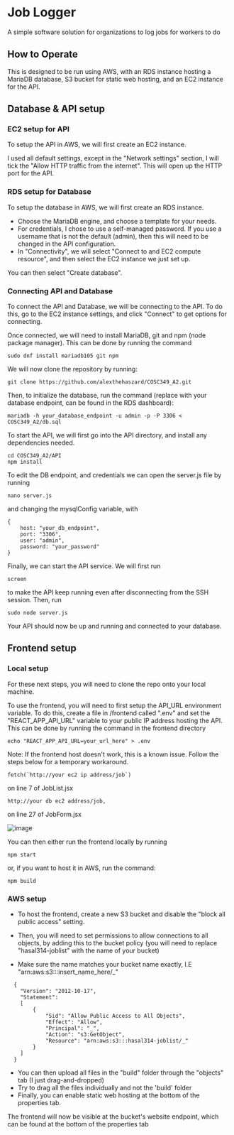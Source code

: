 # Job Logger

A simple software solution for organizations to log jobs for workers to do

## How to Operate

This is designed to be run using AWS, with an RDS instance hosting a MariaDB database, S3 bucket for static web hosting, and an EC2 instance for the API.

## Database & API setup

### EC2 setup for API

To setup the API in AWS, we will first create an EC2 instance.

I used all default settings, except in the "Network settings" section, I will tick the "Allow HTTP traffic from the internet". This will open up the HTTP port for the API.

### RDS setup for Database

To setup the database in AWS, we will first create an RDS instance.

- Choose the MariaDB engine, and choose a template for your needs.
- For credentials, I chose to use a self-managed password. If you use a username that is not the default (admin), then this will need to be changed in the API configuration.
- In "Connectivity", we will select "Connect to and EC2 compute resource", and then select the EC2 instance we just set up.

You can then select "Create database".

### Connecting API and Database

To connect the API and Database, we will be connecting to the API. To do this, go to the EC2 instance settings, and click "Connect" to get options for connecting.

Once connected, we will need to install MariaDB, git and npm (node package manager). This can be done by running the command

    sudo dnf install mariadb105 git npm

We will now clone the repository by running:

    git clone https://github.com/alexthehaszard/COSC349_A2.git

Then, to initialize the database, run the command (replace with your database endpoint, can be found in the RDS dashboard):

    mariadb -h your_database_endpoint -u admin -p -P 3306 < COSC349_A2/db.sql

To start the API, we will first go into the API directory, and install any dependencies needed.

    cd COSC349_A2/API
    npm install

To edit the DB endpoint, and credentials we can open the server.js file by running

    nano server.js

and changing the mysqlConfig variable, with

```
{
    host: "your_db_endpoint",
    port: "3306",
    user: "admin",
    password: "your_password"
}
```

Finally, we can start the API service. We will first run

    screen

to make the API keep running even after disconnecting from the SSH session. Then, run

    sudo node server.js

Your API should now be up and running and connected to your database.

## Frontend setup

### Local setup

For these next steps, you will need to clone the repo onto your local machine.

To use the frontend, you will need to first setup the API_URL environment variable.
To do this, create a file in /frontend called ".env" and set the "REACT_APP_API_URL" variable to your public IP address hosting the API.
This can be done by running the command in the frontend directory

    echo "REACT_APP_API_URL=your_url_here" > .env

Note: If the frontend host doesn't work, this is a known issue. Follow the steps below for a temporary workaround.

    fetch(`http://your ec2 ip address/job`)
on line 7 of JobList.jsx

    http://your db ec2 address/job,
on line 27 of JobForm.jsx

![image](https://github.com/user-attachments/assets/6d819b72-e7bd-4876-a332-5b24c7edbdb2)


You can then either run the frontend locally by running

    npm start

or, if you want to host it in AWS, run the command:

    npm build

### AWS setup

- To host the frontend, create a new S3 bucket and disable the "block all public access" setting.
- Then, you will need to set permissions to allow connections to all objects, by adding this to the bucket policy (you will need to replace "hasal314-joblist" with the name of your bucket)

- Make sure the name matches your bucket name exactly, I.E "arn:aws:s3:::insert_name_here/_"
```
  {
    "Version": "2012-10-17",
    "Statement":
    [
        {
            "Sid": "Allow Public Access to All Objects",
            "Effect": "Allow",
            "Principal": "_",
            "Action": "s3:GetObject",
            "Resource": "arn:aws:s3:::hasal314-joblist/_"
        }
    ]
  }
```

- You can then upload all files in the "build" folder through the "objects" tab (I just drag-and-dropped)
- Try to drag all the files individually and not the 'build' folder
- Finally, you can enable static web hosting at the bottom of the properties tab.

The frontend will now be visible at the bucket's website endpoint, which can be found at the bottom of the properties tab

